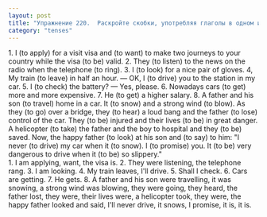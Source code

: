 ```yaml
---
layout: post
title: "Упражнение 220.  Раскройте скобки, употребляя глаголы в одном из следующих времен: Present, Past, Future Simple; Present, Past Continuous."
category: "tenses"
---
```

<section class="question">
1. I (to apply) for a visit visa and (to want) to make two journeys to your country while the visa (to be) valid. 2. They (to listen) to the news on the radio when the telephone (to ring). 3. I (to look) for a nice pair of gloves. 4, My train (to leave) in half an hour. — OK, I (to drive) you to the station in my car. 5. I (to check) the battery? — Yes, please.
6. Nowadays cars (to get) more and more expensive.
7. He (to get) a higher salary. 8. A father and his son (to travel) home in a car. It (to snow) and a strong wind (to blow). As they (to go) over a bridge, they (to hear) a loud bang and the father (to lose) control of the car. They (to be) injured and their lives (to be) in great danger. A helicopter (to take) the father and the boy to hospital and they (to be) saved. Now, the happy father (to look) at his son and (to say) to him: "I never (to drive) my car when it (to snow). I (to promise) you. It (to be) very dangerous to drive when it (to be) so slippery."
</section>

<section class="answer">
1. I am applying, want, the visa is. 2. They were listening, the telephone rang. 3. I am looking. 4. My train leaves, I'll drive. 5. Shall I check. 6. Cars are getting. 7. He gets. 8. A father and his son were travelling, it was snowing, a strong wind was blowing, they were going, they heard, the father lost, they were, their lives were, a helicopter took, they were, the happy father looked and said, I'll never drive, it snows, I promise, it is, it is.
</section>